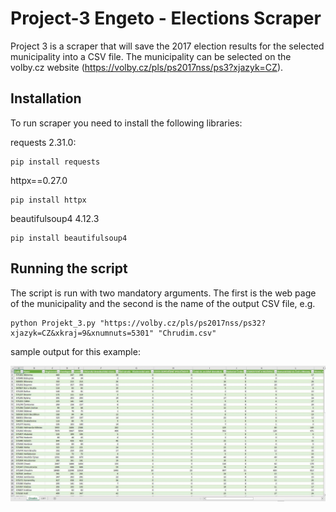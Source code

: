 # Project-3 Engeto - Elections Scraper

Project 3 is a scraper that will save the 2017 election results for the selected municipality into a CSV file. The municipality can be selected on the volby.cz website (https://volby.cz/pls/ps2017nss/ps3?xjazyk=CZ).

## Installation

To run scraper you need to install the following libraries:

requests 2.31.0:

    pip install requests

httpx==0.27.0

    pip install httpx

beautifulsoup4 4.12.3

    pip install beautifulsoup4

## Running the script

The script is run with two mandatory arguments. The first is the web page of the municipality and the second is the name of the output CSV file, e.g.

    python Projekt_3.py "https://volby.cz/pls/ps2017nss/ps32?xjazyk=CZ&xkraj=9&xnumnuts=5301" "Chrudim.csv"

sample output for this example:

   ![Sample output for this example](Chrudim.jpg)
